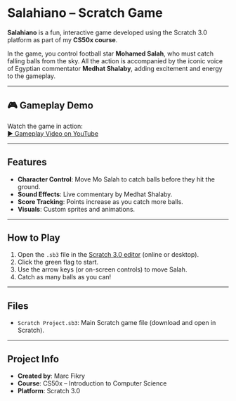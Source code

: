 # Salahiano – Scratch Game

**Salahiano** is a fun, interactive game developed using the Scratch 3.0 platform as part of my **CS50x course**.

In the game, you control football star **Mohamed Salah**, who must catch falling balls from the sky. All the action is accompanied by the iconic voice of Egyptian commentator **Medhat Shalaby**, adding excitement and energy to the gameplay.

---

## 🎮 Gameplay Demo

Watch the game in action:  
[▶️ Gameplay Video on YouTube](https://youtu.be/G9OJVePkTLw?feature=shared)

---

## Features

- **Character Control**: Move Mo Salah to catch balls before they hit the ground.
- **Sound Effects**: Live commentary by Medhat Shalaby.
- **Score Tracking**: Points increase as you catch more balls.
- **Visuals**: Custom sprites and animations.

---

## How to Play

1. Open the `.sb3` file in the [Scratch 3.0 editor](https://scratch.mit.edu) (online or desktop).
2. Click the green flag to start.
3. Use the arrow keys (or on-screen controls) to move Salah.
4. Catch as many balls as you can!

---

## Files

- `Scratch Project.sb3`: Main Scratch game file (download and open in Scratch).

---

## Project Info

- **Created by**: Marc Fikry  
- **Course**: CS50x – Introduction to Computer Science  
- **Platform**: Scratch 3.0
